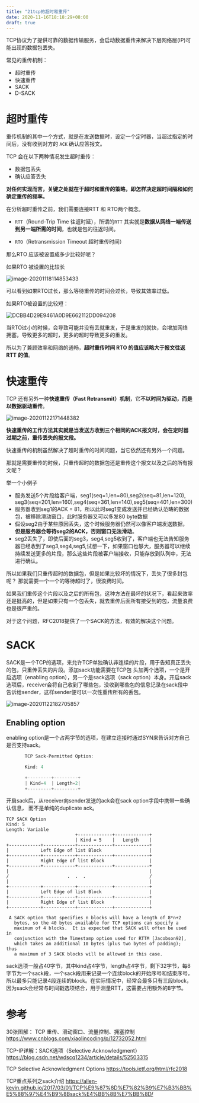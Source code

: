 ```yaml
---
title: "21tcp的超时和重传"
date: 2020-11-16T18:18:29+08:00
draft: true
---
```


TCP协议为了提供可靠的数据传输服务，会启动数据重传来解决下层网络层(IP)可能出现的数据包丢失。

常见的重传机制：

- 超时重传
- 快速重传
- SACK
- D-SACK



#  超时重传

重传机制的其中一个方式，就是在发送数据时，设定一个定时器，当超过指定的时间后，没有收到对方的 `ACK` 确认应答报文。

TCP 会在以下两种情况发生超时重传：

- 数据包丢失
- 确认应答丢失



**对任何实现而言，关键之处就在于超时和重传的策略，即怎样决定超时间隔和如何确定重传的频率。**



在分析超时重传之前，我们需要连接RTT 和 RTO两个概念。



-  `RTT`（Round-Trip Time 往返时延），所谓的`RTT` 其实就是**数据从网络一端传送到另一端所需的时间**，也就是包的往返时间。

- `RTO`（Retransmission Timeout 超时重传时间）



那么RTO 应该被设置成多少比较好呢？

如果RTO 被设置的比较长

![image-20201118114853433](./image-20201118114853433.png)



可以看到如果RTO过长，那么等待重传的时间会过长，导致其效率过低。

如果RTO被设置的比较短：

![DCBB4D29E9461A0D9E662112DD094208](DCBB4D29E9461A0D9E662112DD094208.png)

当RTO过小的时候，会导致可能并没有丢就重发，于是重发的就快，会增加网络拥塞，导致更多的超时，更多的超时导致更多的重发。



所以为了兼顾效率和网络的通畅，**超时重传时间 RTO 的值应该略大于报文往返 RTT 的值**。



# 快速重传

TCP 还有另外一种**快速重传（Fast Retransmit）机制**，它**不以时间为驱动，而是以数据驱动重传**。

![image-20201122171448382](image-20201122171448382.png)

**快速重传的工作方法其实就是当发送方收到三个相同的ACK报文时，会在定时器过期之前，重传丢失的报文段。**

快速重传的机制虽然解决了超时重传的时间问题，当它依然还有另外一个问题。

那就是需要重传的时候，只重传超时的数据包还是重传这个报文以及之后的所有报文呢？

举一个小例子

- 服务发送5个片段给客户端，seg1(seq=1,len=80),seg2(seq=81,len=120), seg3(seq=201,len=160),seg4(seq=361,len=140),seg5(seq=401,len=300)
- 服务器收到seg1的ACK = 81，所以此时seg1变成发送并已经确认范畴的数据包，被移除滑动窗口，此时服务器又可以多发80 byte数据
- 假设seg2由于某些原因丢失，这个时候服务器仍然可以像客户端发送数据，**但是服务器会等待seg2的ACK，否则窗口无法滑动**。
- seg2丢失了，即使后面的seg3，seg4,seg5收到了，客户端也无法告知服务器已经收到了seg3,seg4,seg5,试想一下，如果窗口也够大，服务器可以继续持续发送更多的片段，那么这些片段被客户端接收，只能存放到队列中，无法进行确认。



所以如果我们只重传超时的数据包，但是如果比较坏的情况下，丢失了很多封包呢？  那就需要一个一个的等待超时了，很浪费时间。

如果我们重传这个片段以及之后的所有包，这种方法在最坏的状况下，看起来效率还是挺高的，但是如果只有一个包丢失，就去重传后面所有接受到的包，流量浪费也是很严重的。

对于这个问题，RFC2018提供了一个SACK的方法，有效的解决这个问题。

# SACK 

SACK是一个TCP的选项，来允许TCP单独确认非连续的片段，用于告知真正丢失的包，只重传丢失的片段。添加sack功能需要在TCP包
头加两个选项，一个是开启选项（enabling option），另一个是sack选项（sack option）本身。开启sack选项后，receiver会将自己收到了哪些包，没收到哪些包的信息记录在sack段中告诉给sender，这样sender便可以一次性重传所有的丢包。






![image-20201122182705857](image-20201122182705857.png)

## Enabling option 

enabling option是一个占两字节的选项，在建立连接时通过SYN来告诉对方自己是否支持sack。

```c
       TCP Sack-Permitted Option:

       Kind: 4

       +---------+---------+
       | Kind=4  | Length=2|
       +---------+---------+
```

开启sack后，从receiver向sender发送的ack会在sack option字段中携带一些确认信息，
而不是单纯的duplicate ack。

```
TCP SACK Option
Kind: 5
Length: Variable
                          +-------------+-------------+
                          | Kind = 5    |   Length    |
+------------+------------+-------------+-------------+
|            Left Edge of list Block                  |
+------------+------------+-------------+-------------+
|            Right Edge of list Block                 |
+------------+------------+-------------+-------------+
|                                                     |
/                      .  .  .                        /
|                                                     |
+------------+------------+-------------+-------------+
|            Left Edge of list Block                  |
+------------+------------+-------------+-------------+
|            Right Edge of list Block                 |
+------------+------------+-------------+-------------+
```

```
 A SACK option that specifies n blocks will have a length of 8*n+2
   bytes, so the 40 bytes available for TCP options can specify a
   maximum of 4 blocks.  It is expected that SACK will often be used in
   conjunction with the Timestamp option used for RTTM [Jacobson92],
   which takes an additional 10 bytes (plus two bytes of padding); thus
   a maximum of 3 SACK blocks will be allowed in this case.
```



sack选项一般占40字节，其中kind占4字节，length占4字节，剩下32字节，每8字节为一个sack段，一个sack段用来记录一个连续block的开始序号和结束序号，所以最多只能记录4段连续的block。在实际情况中，经常会最多只有三段block，因为sack会经常与时间戳选项结合，用于测量RTT，这需要占用额外的8字节。





# 参考

30张图解： TCP 重传、滑动窗口、流量控制、拥塞控制   https://www.cnblogs.com/xiaolincoding/p/12732052.html

TCP-IP详解：SACK选项（Selective Acknowledgment）https://blog.csdn.net/wdscq1234/article/details/52503315

TCP Selective Acknowledgment Options https://tools.ietf.org/html/rfc2018

TCP重点系列之sack介绍 https://allen-kevin.github.io/2017/03/01/TCP%E9%87%8D%E7%82%B9%E7%B3%BB%E5%88%97%E4%B9%8Bsack%E4%BB%8B%E7%BB%8D/

